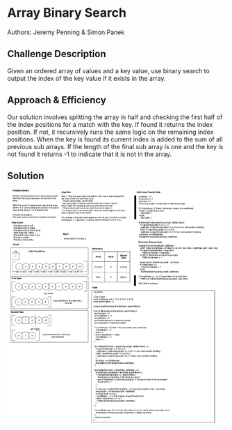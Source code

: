 # Array Binary Search
Authors: Jeremy Penning & Simon Panek

## Challenge Description
Given an ordered array of values and a key value, use binary search to output the index of the key value if it exists in the array.

## Approach & Efficiency
Our solution involves splitting the array in half and checking the first half of the index positions for a match with the key. If found it returns the index position. If not, it recursively runs the same logic on the remaining index positions. When the key is found its current index is added to the sum of all previous sub arrays. If the length of the final sub array is one and the key is not found it returns -1 to indicate that it is not in the array.

## Solution
![Whiteboard Solution](401-code-challenge-day3-array-binary-search-2.png)